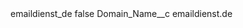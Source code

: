 <?xml version="1.0" encoding="UTF-8"?>
<CustomMetadata xmlns="http://soap.sforce.com/2006/04/metadata" xmlns:xsi="http://www.w3.org/2001/XMLSchema-instance" xmlns:xsd="http://www.w3.org/2001/XMLSchema">
    <label>emaildienst_de</label>
    <protected>false</protected>
    <values>
        <field>Domain_Name__c</field>
        <value xsi:type="xsd:string">emaildienst.de</value>
    </values>
</CustomMetadata>
